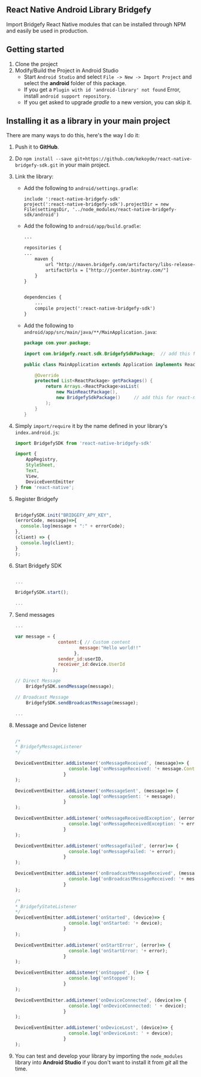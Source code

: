 ## React Native Android Library Bridgefy
Import Bridgefy React Native modules that can be installed through NPM and easily be used in production.

## Getting started
1. Clone the project
2. Modify/Build the Project in Android Studio
    * Start `Android Studio` and select `File -> New -> Import Project` and select the **android** folder of this package.
    * If you get a `Plugin with id 'android-library' not found` Error, install `android support repository`.
    * If you get asked to upgrade _gradle_ to a new version, you can skip it.

## Installing it as a library in your main project
There are many ways to do this, here's the way I do it:

1. Push it to **GitHub**.
2. Do `npm install --save git+https://github.com/kekoyde/react-native-bridgefy-sdk.git` in your main project.
3. Link the library:
    * Add the following to `android/settings.gradle`:
        ```
        include ':react-native-bridgefy-sdk'
        project(':react-native-bridgefy-sdk').projectDir = new File(settingsDir, '../node_modules/react-native-bridgefy-sdk/android')
        ```

    * Add the following to `android/app/build.gradle`:
        ```xml
        ...

        repositories {
        ...
            maven {
                url "http://maven.bridgefy.com/artifactory/libs-release-local"
                artifactUrls = ["http://jcenter.bintray.com/"]
            }
        }


        dependencies {
            ...
            compile project(':react-native-bridgefy-sdk')
        }
        ```
    * Add the following to `android/app/src/main/java/**/MainApplication.java`:
        ```java
        package com.your.package;

        import com.bridgefy.react.sdk.BridgefySdkPackage;  // add this for react-native-bridgefy-sdk

        public class MainApplication extends Application implements ReactApplication {

            @Override
            protected List<ReactPackage> getPackages() {
                return Arrays.<ReactPackage>asList(
                    new MainReactPackage(),
                    new BridgefySdkPackage()     // add this for react-native-bridgefy-sdk
                );
            }
        }
        ```
4. Simply `import/require` it by the name defined in your library's `index.android.js`:

    ```javascript
    import BridgefySDK from 'react-native-bridgefy-sdk'

    import {
        AppRegistry,
        StyleSheet,
        Text,
        View,
        DeviceEventEmitter
    } from 'react-native';

    ```
4. Register Bridgefy
    ```javascript

    BridgefySDK.init("BRIDGEFY_APY_KEY", 
    (errorCode, message)=>{
      console.log(message + ":" + errorCode);
    },
    (client) => {
      console.log(client);
    }
    );

    ```
5. Start Bridgefy SDK
    ```javascript

    ...

    BridgefySDK.start();

    ...

    ```
6. Send messages
    ```javascript
    ...

    var message = {
                    content:{ // Custom content
                            message:"Hello world!!"
                          },
                    sender_id:userID,
                    receiver_id:device.UserId
                  };

    // Direct Message
        BridgefySDK.sendMessage(message);

    // Broadcast Message
        BridgefySDK.sendBroadcastMessage(message);

    ...

    ```
7. Message and Device listener
    ```javascript

    /*
    * BridgefyMessageListener
    */

    DeviceEventEmitter.addListener('onMessageReceived', (message)=> {
                        console.log('onMessageReceived: '+ message.Content.message);
                      }
    );

    DeviceEventEmitter.addListener('onMessageSent', (message)=> {
                        console.log('onMessageSent: '+ message);
                      }
    );

    DeviceEventEmitter.addListener('onMessageReceivedException', (error)=> {
                        console.log('onMessageReceivedException: '+ error);
                      }
    );

    DeviceEventEmitter.addListener('onMessageFailed', (error)=> {
                        console.log('onMessageFailed: '+ error);
                      }
    );

    DeviceEventEmitter.addListener('onBroadcastMessageReceived', (message)=> {
                        console.log('onBroadcastMessageReceived: '+ message.Content.message);
                      }
    );

    /*
    * BridgefyStateListener
    */    
    DeviceEventEmitter.addListener('onStarted', (device)=> {
                        console.log('onStarted: '+ device);
                      }
    );

    DeviceEventEmitter.addListener('onStartError', (error)=> {
                        console.log('onStartError: '+ error);
                      }
    );

    DeviceEventEmitter.addListener('onStopped', ()=> {
                        console.log('onStopped');
                      }
    );

    DeviceEventEmitter.addListener('onDeviceConnected', (device)=> {
                        console.log('onDeviceConnected: ' + device);
                      }
    );

    DeviceEventEmitter.addListener('onDeviceLost', (device)=> {
                        console.log('onDeviceLost: ' + device);
                      }
    );

    ```

8. You can test and develop your library by importing the `node_modules` library into **Android Studio** if you don't want to install it from _git_ all the time.